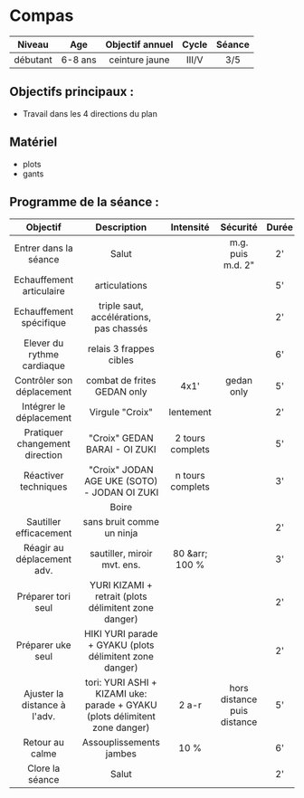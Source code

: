 # Compas

|Niveau | Age | Objectif annuel | Cycle | Séance |
|:-:|:-:|:-:|:-:|:-:|
|débutant | 6-8 ans | ceinture jaune | III/V | 3/5 |

## Objectifs principaux :
- Travail dans les 4 directions du plan

## Matériel
- plots
- gants 

## Programme de la séance :

| Objectif | Description | Intensité | Sécurité | Durée |
|:--------:|:-----------:|:---------:|:--------:|:-----:|
| Entrer dans la séance| Salut |  | m.g. puis m.d. 2"| 2' |
| Echauffement articulaire | articulations | | | 5' |
| Echauffement spécifique | triple saut, accélérations, pas chassés | | | 2' |
| Elever du rythme cardiaque | relais 3 frappes cibles | | | 6' |
| Contrôler son déplacement | combat de frites GEDAN only | 4x1' | gedan only | 5' |
| Intégrer le déplacement | Virgule "Croix" | lentement | | 2' |
| Pratiquer changement direction |  "Croix" GEDAN BARAI - OI ZUKI | 2 tours complets | | 5' |
| Réactiver techniques |  "Croix" JODAN AGE UKE (SOTO) - JODAN OI ZUKI | n tours complets | | 3' |
| | Boire | |
| Sautiller efficacement | sans bruit comme un ninja | | | 2' |
| Réagir au déplacement adv. | sautiller, miroir mvt. ens. | 80 &arr; 100 % | | 3' |
| Préparer tori seul | YURI KIZAMI + retrait (plots délimitent zone danger)| | | 2' |
| Préparer uke seul | HIKI YURI parade + GYAKU (plots délimitent zone danger)| | | 2' |
| Ajuster la distance à l'adv. | tori: YURI ASHI + KIZAMI uke: parade + GYAKU (plots délimitent zone danger)| 2 a-r | hors distance puis distance | 5' |
| Retour au calme | Assouplissements jambes | 10 % | | 6' |
| Clore la séance | Salut | | | 2' |
